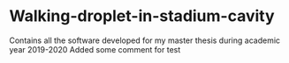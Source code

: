 # Walking-droplet-in-stadium-cavity
Contains all the software developed for my master thesis during academic year 2019-2020 
Added some comment for test
